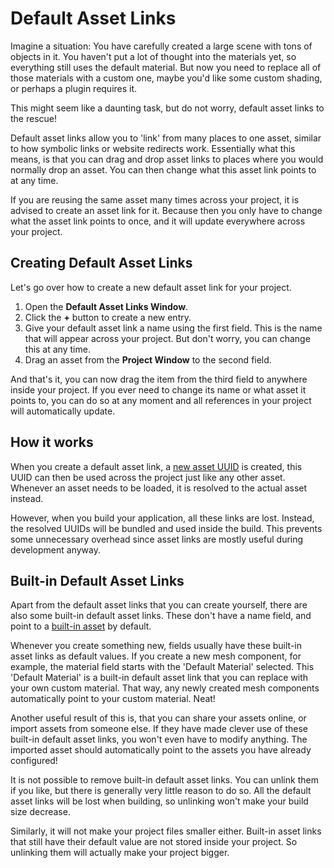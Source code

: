 # Default Asset Links

Imagine a situation: You have carefully created a large scene with tons of
objects in it. You haven't put a lot of thought into the materials yet, so
everything still uses the default material. But now you need to replace all of
those materials with a custom one, maybe you'd like some custom shading, or
perhaps a plugin requires it.

This might seem like a daunting task, but do not worry, default asset links to
the rescue!

Default asset links allow you to 'link' from many places to one asset, similar
to how symbolic links or website redirects work. Essentially what this means, is
that you can drag and drop asset links to places where you would normally drop
an asset. You can then change what this asset link points to at any time.

If you are reusing the same asset many times across your project, it is advised
to create an asset link for it. Because then you only have to change what the
asset link points to once, and it will update everywhere across your project.

## Creating Default Asset Links

Let's go over how to create a new default asset link for your project.

1. Open the **Default Asset Links Window**.
2. Click the **+** button to create a new entry.
3. Give your default asset link a name using the first field. This is the name
   that will appear across your project. But don't worry, you can change this at
   any time.
4. Drag an asset from the **Project Window** to the second field.

And that's it, you can now drag the item from the third field to anywhere inside
your project. If you ever need to change its name or what asset it points to,
you can do so at any moment and all references in your project will
automatically update.

## How it works

When you create a default asset link, a [new asset UUID](../assets#asset-uuids)
is created, this UUID can then be used across the project just like any other
asset. Whenever an asset needs to be loaded, it is resolved to the actual asset
instead.

However, when you build your application, all these links are lost. Instead, the
resolved UUIDs will be bundled and used inside the build. This prevents some
unnecessary overhead since asset links are mostly useful during development
anyway.

## Built-in Default Asset Links

Apart from the default asset links that you can create yourself, there are also
some built-in default asset links. These don't have a name field, and point to a
[built-in asset](./built-in-assets.md) by default.

Whenever you create something new, fields usually have these built-in asset
links as default values. If you create a new mesh component, for example, the
material field starts with the 'Default Material' selected. This 'Default
Material' is a built-in default asset link that you can replace with your own
custom material. That way, any newly created mesh components automatically point
to your custom material. Neat!

Another useful result of this is, that you can share your assets online, or
import assets from someone else. If they have made clever use of these built-in
default asset links, you won't even have to modify anything. The imported asset
should automatically point to the assets you have already configured!

It is not possible to remove built-in default asset links. You can unlink them
if you like, but there is generally very little reason to do so. All the default
asset links will be lost when building, so unlinking won't make your build size
decrease.

Similarly, it will not make your project files smaller either. Built-in asset
links that still have their default value are not stored inside your project. So
unlinking them will actually make your project bigger.
